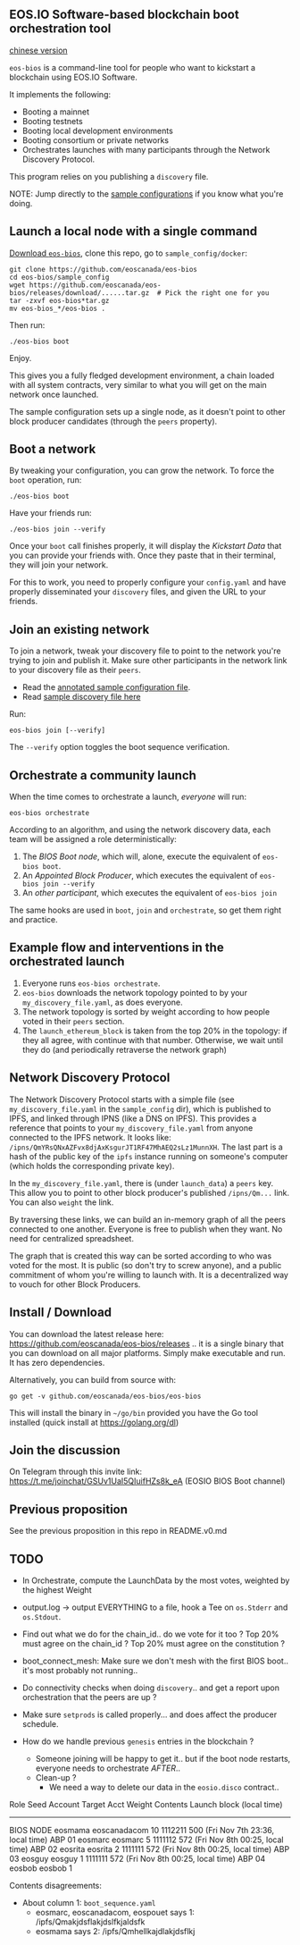 EOS.IO Software-based blockchain boot orchestration tool
--------------------------------------------------------
[chinese version](./README-cn.md)

`eos-bios` is a command-line tool for people who want to kickstart a
blockchain using EOS.IO Software.

It implements the following:
* Booting a mainnet
* Booting testnets
* Booting local development environments
* Booting consortium or private networks
* Orchestrates launches with many participants through the Network Discovery Protocol.

This program relies on you publishing a `discovery` file.

NOTE: Jump directly to the [sample configurations](./sample_config) if
you know what you're doing.


Launch a local node with a single command
-----------------------------------------

[Download `eos-bios`](https://github.com/eoscanada/eos-bios/releases),
clone this repo, go to `sample_config/docker`:

    git clone https://github.com/eoscanada/eos-bios
    cd eos-bios/sample_config
    wget https://github.com/eoscanada/eos-bios/releases/download/......tar.gz  # Pick the right one for you
    tar -zxvf eos-bios*tar.gz
    mv eos-bios_*/eos-bios .

Then run:

    ./eos-bios boot

Enjoy.

This gives you a fully fledged development environment, a chain loaded
with all system contracts, very similar to what you will get on the
main network once launched.

The sample configuration sets up a single node, as it doesn't point to
other block producer candidates (through the `peers` property).


Boot a network
--------------

By tweaking your configuration, you can grow the network.  To force
the `boot` operation, run:

    ./eos-bios boot

Have your friends run:

    ./eos-bios join --verify

Once your `boot` call finishes properly, it will display the
_Kickstart Data_ that you can provide your friends with.  Once they
paste that in their terminal, they will join your network.

For this to work, you need to properly configure your `config.yaml`
and have properly disseminated your `discovery` files, and given the
URL to your friends.



Join an existing network
------------------------

To join a network, tweak your discovery file to point to the network you're trying to join and publish it. Make sure other participants in the network link to your discovery file as their `peers`.

* Read the [annotated sample configuration file](sample_config/config.yaml).
* Read [sample discovery file here](https://github.com/eoscanada/network-discovery)

Run:

    eos-bios join [--verify]

The `--verify` option toggles the boot sequence verification.


Orchestrate a community launch
------------------------------

When the time comes to orchestrate a launch, *everyone* will run:

    eos-bios orchestrate

According to an algorithm, and using the network discovery data, each
team will be assigned a role deterministically:

1. The _BIOS Boot node_, which will, alone, execute the equivalent of `eos-bios boot`.
2. An _Appointed Block Producer_, which executes the equivalent of `eos-bios join --verify`
3. An _other participant_, which executes the equivalent of `eos-bios join`

The same hooks are used in `boot`, `join` and `orchestrate`, so get
them right and practice.


Example flow and interventions in the orchestrated launch
---------------------------------------------------------

1. Everyone runs `eos-bios orchestrate`.
1. `eos-bios` downloads the network topology pointed to by your `my_discovery_file.yaml`, as does everyone.
1. The network topology is sorted by weight according to how people voted in their `peers` section.
1. The `launch_ethereum_block` is taken from the top 20% in the topology: if they all agree, with continue with that number. Otherwise, we wait until they do (and periodically retraverse the network graph)



Network Discovery Protocol
--------------------------

The Network Discovery Protocol starts with a simple file (see
`my_discovery_file.yaml` in the `sample_config` dir), which is
published to IPFS, and linked through IPNS (like a DNS on IPFS). This
provides a reference that points to your `my_discovery_file.yaml` from
anyone connected to the IPFS network. It looks like:
`/ipns/QmYRsQNxAZFvx8djAxKsgurJT1RF47MhAEQ2sLz1MunnXH`. The last part
is a hash of the public key of the `ipfs` instance running on
someone's computer (which holds the corresponding private key).

In the `my_discovery_file.yaml`, there is (under `launch_data`) a
`peers` key. This allow you to point to other block producer's
published `/ipns/Qm...` link. You can also `weight` the link.

By traversing these links, we can build an in-memory graph of all the
peers connected to one another. Everyone is free to publish when they
want. No need for centralized spreadsheet.

The graph that is created this way can be sorted according to who was
voted for the most. It is public (so don't try to screw anyone), and a
public commitment of whom you're willing to launch with. It is a
decentralized way to vouch for other Block Producers.


Install / Download
------------------

You can download the latest release here:
https://github.com/eoscanada/eos-bios/releases .. it is a single
binary that you can download on all major platforms. Simply make
executable and run. It has zero dependencies.

Alternatively, you can build from source with:

    go get -v github.com/eoscanada/eos-bios/eos-bios

This will install the binary in `~/go/bin` provided you have the Go
tool installed (quick install at https://golang.org/dl)


Join the discussion
-------------------

On Telegram through this invite link:
https://t.me/joinchat/GSUv1UaI5QIuifHZs8k_eA (EOSIO BIOS Boot channel)


Previous proposition
--------------------

See the previous proposition in this repo in README.v0.md



TODO
----

* In Orchestrate, compute the LaunchData by the most votes, weighted by the highest Weight

* output.log -> output EVERYTHING to a file, hook a Tee on `os.Stderr`
  and `os.Stdout`.

* Find out what we do for the chain_id.. do we vote for it too ?
  Top 20% must agree on the chain_id ?
  Top 20% must agree on the constitution ?

* boot_connect_mesh: Make sure we don't mesh with the first BIOS boot..
  it's most probably not running..

* Do connectivity checks when doing `discovery`.. and get a report upon orchestration
  that the peers are up ?

* Make sure `setprods` is called properly... and does affect the producer schedule.

* How do we handle previous `genesis` entries in the blockchain ?
  * Someone joining will be happy to get it.. but if the boot node restarts, everyone needs
    to orchestrate *AFTER*..
  * Clean-up ?
    * We need a way to delete our data in the `eosio.disco` contract..


Role       Seed Account  Target Acct   Weight  Contents          Launch block (local time)
----       ------------  -----------   ------  ----------------  ------------
BIOS NODE  eosmama       eoscanadacom  10      1112211           500 (Fri Nov 7th 23:36, local time)
ABP 01     eosmarc       eosmarc       5       1111112           572 (Fri Nov 8th 00:25, local time)
ABP 02     eosrita       eosrita       2       1111111           572 (Fri Nov 8th 00:25, local time)
ABP 03     eosguy        eosguy        1       1111111           572 (Fri Nov 8th 00:25, local time)
ABP 04     eosbob        eosbob        1

Contents disagreements:
* About column 1: `boot_sequence.yaml`
  * eosmarc, eoscanadacom, eospouet says 1: /ipfs/Qmakjdsflakjdslfkjaldsfk
  * eosmama says 2: /ipfs/Qmhellkajdlakjdsflkj
